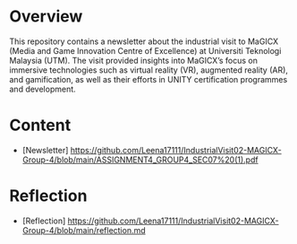 # Overview
This repository contains a newsletter about the industrial visit to MaGICX (Media and Game Innovation Centre of Excellence) at Universiti Teknologi Malaysia (UTM). The visit provided insights into MaGICX’s focus on immersive technologies such as virtual reality (VR), augmented reality (AR), and gamification, as well as their efforts in UNITY certification programmes and development. 
# Content
- [Newsletter] https://github.com/Leena17111/IndustrialVisit02-MAGICX-Group-4/blob/main/ASSIGNMENT4_GROUP4_SEC07%20(1).pdf 
# Reflection
- [Reflection] https://github.com/Leena17111/IndustrialVisit02-MAGICX-Group-4/blob/main/reflection.md
